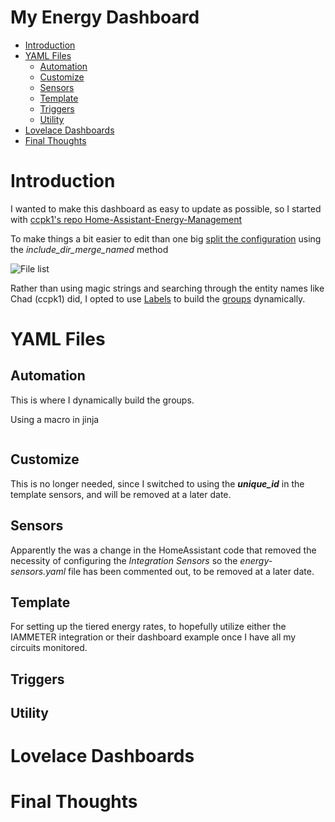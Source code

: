 # My Energy Dashboard <!-- omit from toc -->

- [Introduction](#introduction)
- [YAML Files](#yaml-files)
	- [Automation](#automation)
	- [Customize](#customize)
	- [Sensors](#sensors)
	- [Template](#template)
	- [Triggers](#triggers)
	- [Utility](#utility)
- [Lovelace Dashboards](#lovelace-dashboards)
- [Final Thoughts](#final-thoughts)

# Introduction
I wanted to make this dashboard as easy to update as possible, so I started with [ccpk1's repo Home-Assistant-Energy-Management](https://github.com/ccpk1/Home-Assistant-Energy-Management)

To make things a bit easier to edit than one big [split the configuration](https://www.home-assistant.io/docs/configuration/splitting_configuration/) using the *include_dir_merge_named* method


![File list](./../../images/energy_filelist.png)

Rather than using magic strings and searching through the entity names like Chad (ccpk1) did, I opted to use [Labels](https://www.home-assistant.io/docs/organizing/#labels) to build the [groups](https://www.home-assistant.io/integrations/group/) dynamically.

# YAML Files
## Automation

This is where I dynamically build the groups.

Using a macro in jinja
```

```


## Customize
This is no longer needed, since I switched to using the ***unique_id*** in the template sensors, and will be removed at a later date.

## Sensors
Apparently the was a change in the HomeAssistant code that removed the necessity of configuring the  *Integration Sensors* so the *energy-sensors.yaml* file has been commented out, to be removed at a later date.

## Template
For setting up the tiered energy rates, to hopefully utilize either the IAMMETER integration or their dashboard example once I have all my circuits monitored.

## Triggers

## Utility

# Lovelace Dashboards

# Final Thoughts